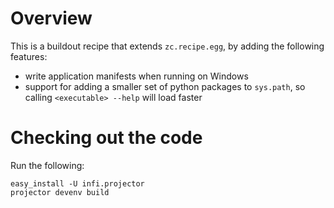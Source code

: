 Overview
========

This is a buildout recipe that extends `zc.recipe.egg`, by adding the following features:

* write application manifests when running on Windows
* support for adding a smaller set of python packages to `sys.path`, so calling `<executable> --help` will load faster


Checking out the code
=====================

Run the following:

    easy_install -U infi.projector
    projector devenv build
